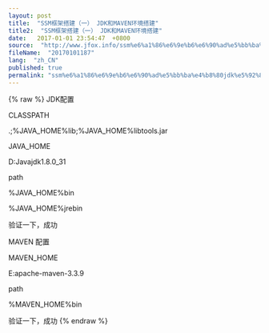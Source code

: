 ```yaml
---
layout: post
title:  "SSM框架搭建（一） JDK和MAVEN环境搭建"
title2:  "SSM框架搭建（一） JDK和MAVEN环境搭建"
date:   2017-01-01 23:54:47  +0800
source:  "http://www.jfox.info/ssm%e6%a1%86%e6%9e%b6%e6%90%ad%e5%bb%ba%e4%b8%80jdk%e5%92%8cmaven%e7%8e%af%e5%a2%83%e6%90%ad%e5%bb%ba.html"
fileName:  "20170101187"
lang:  "zh_CN"
published: true
permalink: "ssm%e6%a1%86%e6%9e%b6%e6%90%ad%e5%bb%ba%e4%b8%80jdk%e5%92%8cmaven%e7%8e%af%e5%a2%83%e6%90%ad%e5%bb%ba.html"
---
```

{% raw %}
JDK配置

CLASSPATH

.;%JAVA_HOME%lib;%JAVA_HOME%libtools.jar

JAVA_HOME

D:Javajdk1.8.0_31

path

%JAVA_HOME%bin

%JAVA_HOME%jrebin

验证一下，成功

MAVEN 配置

MAVEN_HOME

E:apache-maven-3.3.9

path

%MAVEN_HOME%bin

验证一下，成功
{% endraw %}
